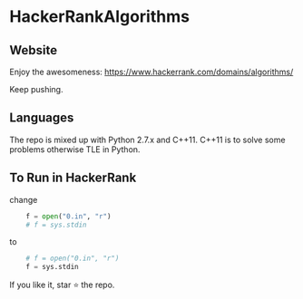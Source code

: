 # HackerRankAlgorithms

## Website
Enjoy the awesomeness: https://www.hackerrank.com/domains/algorithms/

Keep pushing.  

## Languages 
The repo is mixed up with Python 2.7.x and C++11. C++11 is to solve some problems otherwise TLE in Python.  

## To Run in HackerRank
change 
```python 
    f = open("0.in", "r")
    # f = sys.stdin
```
to 
```python
    # f = open("0.in", "r")
    f = sys.stdin
```

If you like it, star :star: the repo.  
